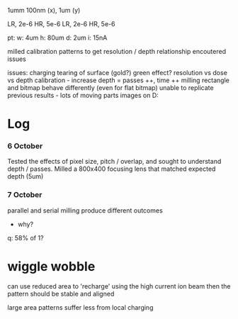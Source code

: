 


1umm
100nm (x), 1um (y)

LR, 2e-6
HR, 5e-6
LR, 2e-6
HR, 5e-6


pt: 
    w: 4um
    h: 80um
    d: 2um
    i: 15nA


milled calibration patterns to get resolution / depth relationship
encoutered issues

issues:
charging
tearing of surface (gold?) green effect?
resolution vs dose vs depth calibration
    - increase depth = passes ++, time ++
milling rectangle and bitmap behave differently (even for flat bitmap)
unable to replicate previous results - lots of moving parts
images on D:

# Log

### 6 October

Tested the effects of pixel size, pitch / overlap, and sought to understand depth / passes. Milled a 800x400 focusing lens that matched expected depth (5um)

### 7 October


parallel and serial milling produce different outcomes
- why?

q: 58% of 1?




# wiggle wobble

can use reduced area to 'recharge' using the high current ion beam
then the pattern should be stable and aligned

large area patterns suffer less from local charging

